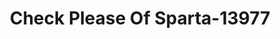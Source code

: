 ---
f_zip-code: 62286
f_state-code: IL
title: Check Please Of Sparta-13977
f_phone: 618-443-4649
f_city-only: Sparta
f_address: 1400 Sparta Centre Dr Sparta
f_location-unique-id: '13977'
slug: check-please-of-sparta-13977
updated-on: '2024-05-30T13:46:58.046Z'
created-on: '2024-05-30T13:36:59.803Z'
published-on: '2024-05-30T13:54:32.469Z'
f_city-state: cms/city/sparta-il.md
f_company: cms/company/check-please-of-sparta.md
f_state: cms/state/illinois.md
layout: '[payday-loan].html'
tags: payday-loan
---